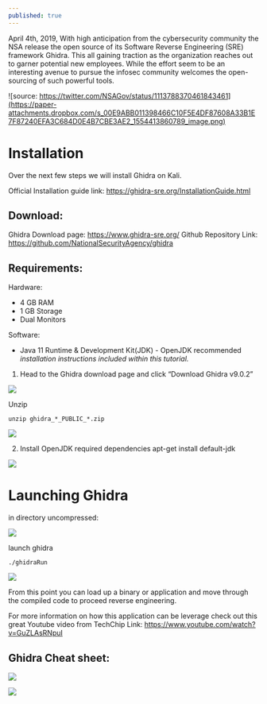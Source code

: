 ```yaml
---
published: true
---
```

April 4th, 2019, With high anticipation from the cybersecurity community the NSA release the open source of its Software Reverse Engineering (SRE) framework Ghidra. This all gaining traction as the organization reaches out to garner potential new employees. While the effort seem to be an interesting avenue to pursue the infosec community welcomes the open-sourcing of such powerful tools.



![source: https://twitter.com/NSAGov/status/1113788370461843461](https://paper-attachments.dropbox.com/s_00E9ABB011398466C10F5E4DF87608A33B1E7F87240EFA3C684D0E4B7CBE3AE2_1554413860789_image.png)




# Installation

Over the next few steps we will install Ghidra on Kali. 

Official Installation guide link: https://ghidra-sre.org/InstallationGuide.html

## Download:

Ghidra Download page: https://www.ghidra-sre.org/
Github Repository Link: https://github.com/NationalSecurityAgency/ghidra


## Requirements:

Hardware:

- 4 GB RAM
- 1 GB Storage
- Dual Monitors 

Software:

- Java 11 Runtime & Development Kit(JDK) - OpenJDK recommended
  *installation instructions included within this tutorial.*


1. Head to the Ghidra download page and click “Download Ghidra v9.0.2”


![](https://paper-attachments.dropbox.com/s_00E9ABB011398466C10F5E4DF87608A33B1E7F87240EFA3C684D0E4B7CBE3AE2_1554416170915_image.png)


Unzip

    unzip ghidra_*_PUBLIC_*.zip

![](https://paper-attachments.dropbox.com/s_00E9ABB011398466C10F5E4DF87608A33B1E7F87240EFA3C684D0E4B7CBE3AE2_1554416361404_image.png)



2. Install OpenJDK required dependencies
    apt-get install default-jdk

![](https://paper-attachments.dropbox.com/s_00E9ABB011398466C10F5E4DF87608A33B1E7F87240EFA3C684D0E4B7CBE3AE2_1554416677632_image.png)



# Launching Ghidra

in directory uncompressed:

![](https://paper-attachments.dropbox.com/s_00E9ABB011398466C10F5E4DF87608A33B1E7F87240EFA3C684D0E4B7CBE3AE2_1554416824548_image.png)


launch ghidra

    ./ghidraRun

![](https://paper-attachments.dropbox.com/s_00E9ABB011398466C10F5E4DF87608A33B1E7F87240EFA3C684D0E4B7CBE3AE2_1554416903325_image.png)


From this point you can load up a binary or application and move through the compiled code to proceed reverse engineering.

For more information on how this application can be leverage check out this great Youtube video from TechChip
Link: https://www.youtube.com/watch?v=GuZLAsRNpuI


## Ghidra Cheat sheet:

![](https://paper-attachments.dropbox.com/s_00E9ABB011398466C10F5E4DF87608A33B1E7F87240EFA3C684D0E4B7CBE3AE2_1554417072553_image.png)

![](https://paper-attachments.dropbox.com/s_00E9ABB011398466C10F5E4DF87608A33B1E7F87240EFA3C684D0E4B7CBE3AE2_1554417182362_image.png)
